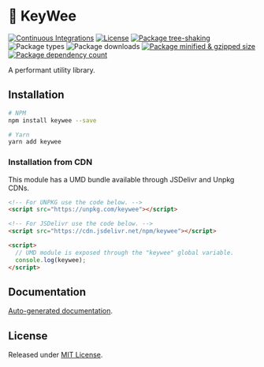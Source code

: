 # 🥝 KeyWee

[![Continuous Integrations](https://github.com/HexM7/keywee/actions/workflows/continuous-integrations.yaml/badge.svg?branch=main)](https://github.com/HexM7/keywee/actions/workflows/continuous-integrations.yaml)
[![License](https://badgen.net/github/license/HexM7/keywee)](./LICENSE)
[![Package tree-shaking](https://badgen.net/bundlephobia/tree-shaking/keywee)](https://bundlephobia.com/package/keywee)
![Package types](https://badgen.net/npm/types/keywee)
![Package downloads](https://badgen.net/npm/dm/keywee)
[![Package minified & gzipped size](https://badgen.net/bundlephobia/minzip/keywee)](https://bundlephobia.com/package/keywee)
[![Package dependency count](https://badgen.net/bundlephobia/dependency-count/reactkeywee)](https://bundlephobia.com/package/keywee)

A performant utility library.

## Installation

```sh
# NPM
npm install keywee --save

# Yarn
yarn add keywee
```

### Installation from CDN

This module has a UMD bundle available through JSDelivr and Unpkg CDNs.

```html
<!-- For UNPKG use the code below. -->
<script src="https://unpkg.com/keywee"></script>

<!-- For JSDelivr use the code below. -->
<script src="https://cdn.jsdelivr.net/npm/keywee"></script>

<script>
  // UMD module is exposed through the "keywee" global variable.
  console.log(keywee);
</script>
```

## Documentation

[Auto-generated documentation](./docs/README.md).

## License

Released under [MIT License](./LICENSE).

